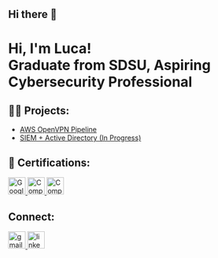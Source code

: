 ## Hi there 👋
<h1>Hi, I'm Luca! <br/>Graduate from SDSU</a>, Aspiring Cybersecurity Professional</a>

<h2>👨‍💻 Projects:</h2>

- [AWS OpenVPN Pipeline](https://github.com/luca-pasto/AWS-OpenVPN)
- [SIEM + Active Directory (In Progress)](https://github.com/luca-pasto/)

<h2>📄 Certifications:</h2>

<div align="left">
  <a href="https://www.coursera.org/account/accomplishments/professional-cert/certificate/OG4H9S1SXNI4" target="_blank">
    <img src="https://img.shields.io/static/v1?message=Google%20Cybersecurity&logo=google&label=&color=4285F4&logoColor=white&labelColor=&style=for-the-badge" height="35" alt="Google Cybersecurity Professional Certificate" />
  </a>
  <a href="https://www.comptia.org/certifications/a" target="_blank">
    <img src="https://img.shields.io/static/v1?message=CompTIA%20A%2B%20(In%20Progress)&logo=comptia&label=&color=4B4B4B&logoColor=white&labelColor=&style=for-the-badge" height="35" alt="CompTIA A+ In Progress" />
  </a>
  <a href="https://www.comptia.org/certifications/security" target="_blank">
    <img src="https://img.shields.io/static/v1?message=CompTIA%20Security%2B%20(In%20Progress)&logo=comptia&label=&color=E4002B&logoColor=white&labelColor=&style=for-the-badge" height="35" alt="CompTIA Security+ In Progress" />
  </a>
</div>



<h2> Connect: </h2>

<div align="left">
   <a href="mailto:lucajpasto@gmail.com" target="_blank">
    <img src="https://img.shields.io/static/v1?message=Gmail&logo=gmail&label=&color=D14836&logoColor=white&labelColor=&style=for-the-badge" height="35" alt="gmail logo" />
  </a>
  <a href="https://www.linkedin.com/in/luca-pasto" target="_blank">
    <img src="https://img.shields.io/static/v1?message=LinkedIn&logo=linkedin&label=&color=0077B5&logoColor=white&labelColor=&style=for-the-badge" height="35" alt="linkedin logo" />
  </a>
</div>


<!--
**luca-pasto/luca-pasto** is a ✨ _special_ ✨ repository because its `README.md` (this file) appears on your GitHub profile.

Here are some ideas to get you started:

- 🔭 I’m currently working on ...
- 🌱 I’m currently learning ...
- 👯 I’m looking to collaborate on ...
- 🤔 I’m looking for help with ...
- 💬 Ask me about ...
- 📫 How to reach me: ...
- 😄 Pronouns: ...
- ⚡ Fun fact: ...
-->
